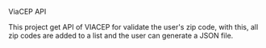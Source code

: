 ViaCEP API

This project get API of VIACEP for validate the user's zip code, with this, all zip codes are added to a list and the user can generate a JSON file.

